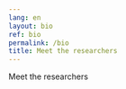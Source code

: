 ```yaml
---
lang: en
layout: bio
ref: bio
permalink: /bio
title: Meet the researchers
---
```


Meet the researchers

<!-- more -->
